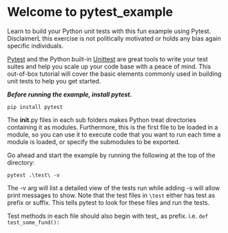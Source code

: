 # Welcome to pytest_example
Learn to build your Python unit tests with this fun example using Pytest. DisclaimerL this exercise is not politically motivated or holds any bias again specific individuals.

[Pytest](https://docs.pytest.org/en/latest/) and the Python built-in [Unittest](https://docs.python.org/3/library/unittest.html) are great tools to write your test suites and help you scale up your code base with a peace of mind. This out-of-box tutorial will cover the basic elements commonly used in building unit tests to help you get started.

***Before running the example, install pytest.***
```
pip install pytest
```

The __init__.py files in each sub folders makes Python treat directories containing it as modules. Furthermore, this is the first file to be loaded in a module, so you can use it to execute code that you want to run each time a module is loaded, or specify the submodules to be exported.

Go ahead and start the example by running the following at the top of the directory:
```
pytest .\test\ -v
```
The -v arg will list a detailed view of the tests run while adding -s will allow print messages to show. Note that the test files in ```\test``` either has test as prefix or suffix. This tells pytest to look for these files and run the tests.

Test methods in each file should also begin with test_ as prefix. i.e. ```def test_some_fund():```
